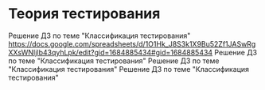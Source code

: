 # Теория тестирования
Решение ДЗ по теме "Классификация тестирования" https://docs.google.com/spreadsheets/d/1O1Hk_J8S3k1X9Bu52Zf1JASwRgXXsWNIjlb43qyhLpk/edit?gid=1684885434#gid=1684885434 Решение ДЗ по теме "Классификация тестирования" Решение ДЗ по теме "Классификация тестирования" Решение ДЗ по теме "Классификация тестирования"
